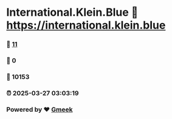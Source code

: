 # International.Klein.Blue :link: https://international.klein.blue 
### :page_facing_up: [11](https://international.klein.blue/tag.html) 
### :speech_balloon: 0 
### :hibiscus: 10153 
### :alarm_clock: 2025-03-27 03:03:19 
### Powered by :heart: [Gmeek](https://github.com/Meekdai/Gmeek)
